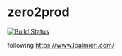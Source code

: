 
# zero2prod
[![Build Status](https://travis-ci.com/barkanido/zero2prod.svg?branch=master)](https://travis-ci.com/barkanido/zero2prod)

following https://www.lpalmieri.com/
